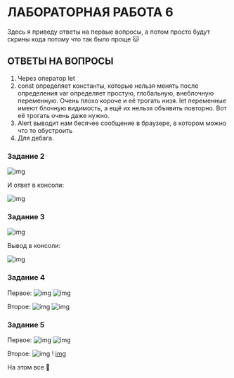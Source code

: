 # ЛАБОРАТОРНАЯ РАБОТА 6

Здесь я приведу ответы на первые вопросы, а потом просто будут скрины кода потому что так было проще :cat:

## ОТВЕТЫ НА ВОПРОСЫ

1. Через оператор let
2. const определяет константы, которые нельзя менять после определения
var определяет простую, глобальную, внеблочную переменную. Очень плохо короче и её трогать низя.
let переменные имеют блочную видимость, а ещё их нельзя объявить повторно. Вот её трогать очень даже нужно.
3. Alert выводит нам бесячее сообщение в браузере, в котором можно что то обустроить
4. Для дебага.

### Задание 2

![img](img/task2.1.jpg)

И ответ в консоли:

![img](img/task2.2.jpg)

### Задание 3

![img](img/task3.1.jpg)

Вывод в консоли:

![img](img/task3.2.jpg)

### Задание 4

Первое:
![img](img/task4.1.1.jpg)
  ![img](img/task4.1.2.jpg)

Второе:
![img](img/task4.2.1.jpg)
  ![img](img/task4.2.2.jpg)

### Задание 5

Первое:
![img](img/5.1.1.jpg)
  ![img](img/5.1.2.jpg)

Второе:
![img](img/5.2.1.jpg)
!  [img](img/5.2.2.jpg)

На этом все :nail_care:


